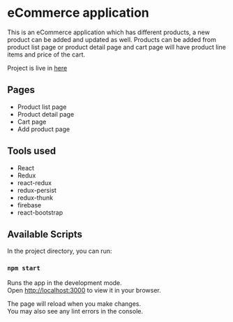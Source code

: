# eCommerce application

This is an eCommerce application which has different products, a new product can be added and updated as well.
Products can be added from product list page or product detail page and cart page will have product line items and price of the cart.

Project is live in [here](https://dainty-druid-94253c.netlify.app/)

## Pages
- Product list page
- Product detail page
- Cart page
- Add product page

## Tools used
- React
- Redux
- react-redux
- redux-persist
- redux-thunk
- firebase
- react-bootstrap

## Available Scripts

In the project directory, you can run:

### `npm start`

Runs the app in the development mode.\
Open [http://localhost:3000](http://localhost:3000) to view it in your browser.

The page will reload when you make changes.\
You may also see any lint errors in the console.
